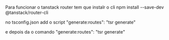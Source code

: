 Para funcionar o tanstack router tem que instalr o cli 
 npm install --save-dev @tanstack/router-cli


no tsconfig.json add o script     "generate:routes": "tsr generate"


e depois da o comando      "generate:routes": "tsr generate"

